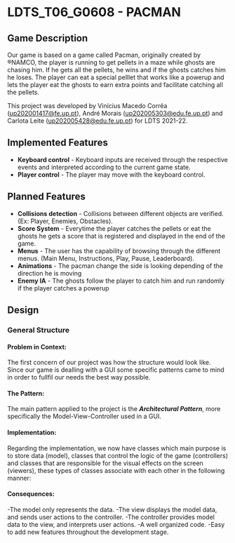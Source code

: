 # LDTS_T06_G0608 - PACMAN

## Game Description

Our game is based on a game called Pacman, originally created by ®NAMCO, the player is running to get pellets in a maze while ghosts are chasing him. If he gets all the pellets, he wins and if the ghosts catches him he loses. The player can eat a special pelllet that works like a powerup and lets the player eat the ghosts to earn extra points and facilitate catching all the pellets.

This project was developed by Vinícius Macedo Corrêa (up202001417@fe.up.pt), André Morais (up202005303@edu.fe.up.pt) and Carlota Leite (up202005428@edu.fe.up.pt) for LDTS 2021-22.

## Implemented Features

- **Keyboard control** - Keyboard inputs are received through the respective events and interpreted according to the current game state.
- **Player control** - The player may move with the keyboard control.

## Planned Features

- **Collisions detection** - Collisions between different objects are verified. (Ex: Player, Enemies, Obstacles).
- **Score System** - Everytime the player catches the pellets or eat the ghosts he gets a score that is registered and displayed in the end of the game.
- **Menus** - The user has the capability of browsing through the different menus. (Main Menu, Instructions, Play, Pause, Leaderboard).
- **Animations** - The pacman change the side is looking depending of the direction he is moving
- **Enemy IA** - The ghosts follow the player to catch him and run randomly if the player catches a powerup

## Design

### General Structure
#### Problem in Context:
The first concern of our project was how the structure would look like. Since our game is dealling with a GUI some specific patterns came to mind in order to fullfil our needs the best way possible.

#### The Pattern:
The main pattern applied to the project is the **_Architectural Pattern_**, more specifically the Model-View-Controller used in a GUI.

#### Implementation:
Regarding the implementation, we now have classes which main purpose is to store data (model), classes that control the logic of the game (controllers) and classes that are responsible for the visual effects on the screen (viewers), these types of classes associate with each other in the following manner:

#### Consequences:
-The model only represents the data.
-The view displays the model data, and sends user actions to the controller.
-The controller provides model data to the view, and interprets user actions.
-A well organized code.
-Easy to add new features throughout the development stage.
